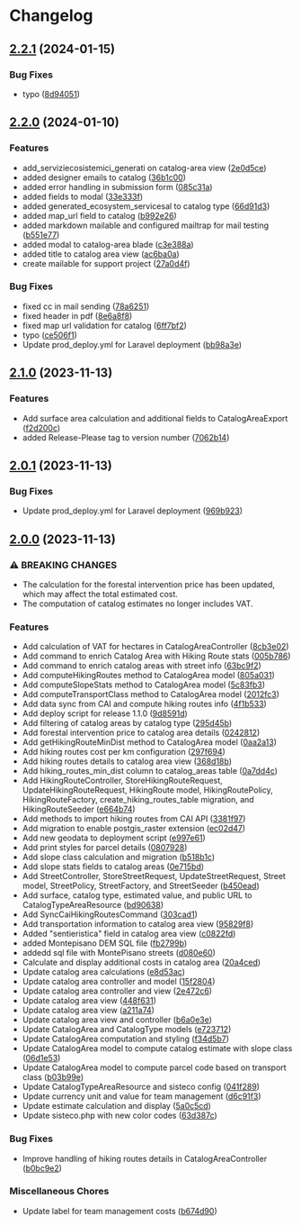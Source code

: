 # Changelog

## [2.2.1](https://github.com/webmappsrl/sisteco2/compare/v2.2.0...v2.2.1) (2024-01-15)


### Bug Fixes

* typo ([8d94051](https://github.com/webmappsrl/sisteco2/commit/8d94051d4481452f820eb1511d68de53d1555ccb))

## [2.2.0](https://github.com/webmappsrl/sisteco2/compare/v2.1.0...v2.2.0) (2024-01-10)


### Features

* add_serviziecosistemici_generati on catalog-area view ([2e0d5ce](https://github.com/webmappsrl/sisteco2/commit/2e0d5ce8502abd479ebc954d8b80d47e653b4c90))
* added designer emails to catalog ([36b1c00](https://github.com/webmappsrl/sisteco2/commit/36b1c005c2266de56bbf8365f81e68176b34b1b6))
* added error handling in submission form ([085c31a](https://github.com/webmappsrl/sisteco2/commit/085c31ad6ede4af535a2ba5624bc1be54e3462fc))
* added fields to modal ([33e333f](https://github.com/webmappsrl/sisteco2/commit/33e333f1185c6a6b09e7338b9dce3a6fa3d93b7f))
* added generated_ecosystem_servicesal to catalog type ([66d91d3](https://github.com/webmappsrl/sisteco2/commit/66d91d334da1e5b607171480fc9dffcec5c5bf89))
* added map_url field to catalog ([b992e26](https://github.com/webmappsrl/sisteco2/commit/b992e26e20079522cd7f32f0a6b03169398f2e06))
* added markdown mailable and configured mailtrap for mail testing ([b551e77](https://github.com/webmappsrl/sisteco2/commit/b551e77c4623531a63fb68d928781491b13d8562))
* added modal to catalog-area blade ([c3e388a](https://github.com/webmappsrl/sisteco2/commit/c3e388a671ea32b2735ada599be022b170541bca))
* added title to catalog area view ([ac6ba0a](https://github.com/webmappsrl/sisteco2/commit/ac6ba0ab853e45d39f2f28dafa048fce01fcf9ef))
* create mailable for support project ([27a0d4f](https://github.com/webmappsrl/sisteco2/commit/27a0d4f3d755f019f05a83e5dde29782b10fe7f0))


### Bug Fixes

* fixed cc in mail sending ([78a6251](https://github.com/webmappsrl/sisteco2/commit/78a6251a687cede7c830ed4779578a7087cf66e6))
* fixed header in pdf ([8e6a8f8](https://github.com/webmappsrl/sisteco2/commit/8e6a8f88b32b4eff15c8bf9adff7e584e3ebe992))
* fixed map url validation for catalog ([6ff7bf2](https://github.com/webmappsrl/sisteco2/commit/6ff7bf2f9a67c96246712a4fb2b4127381754d80))
* typo ([ce506f1](https://github.com/webmappsrl/sisteco2/commit/ce506f12e0c384936be7dbfe4b7badacc7cd4ec6))
* Update prod_deploy.yml for Laravel deployment ([bb98a3e](https://github.com/webmappsrl/sisteco2/commit/bb98a3ebae5dcbcb030e6cdd436549253948fcc4))

## [2.1.0](https://github.com/webmappsrl/sisteco2/compare/v2.0.1...v2.1.0) (2023-11-13)


### Features

* Add surface area calculation and additional fields to CatalogAreaExport ([f2d200c](https://github.com/webmappsrl/sisteco2/commit/f2d200c9c6af1d8225c4a3c1323cf3735a32a70b))
* added Release-Please tag to version number ([7062b14](https://github.com/webmappsrl/sisteco2/commit/7062b1410f79caae494e97c1286fac52cc0fb504))

## [2.0.1](https://github.com/webmappsrl/sisteco2/compare/v2.0.0...v2.0.1) (2023-11-13)


### Bug Fixes

* Update prod_deploy.yml for Laravel deployment ([969b923](https://github.com/webmappsrl/sisteco2/commit/969b923bba4cd1987768f598538dfdc8f786c875))

## [2.0.0](https://github.com/webmappsrl/sisteco2/compare/v1.2.0...v2.0.0) (2023-11-13)


### ⚠ BREAKING CHANGES

* The calculation for the forestal intervention price has been updated, which may affect the total estimated cost.
* The computation of catalog estimates no longer includes VAT.

### Features

* Add calculation of VAT for hectares in CatalogAreaController ([8cb3e02](https://github.com/webmappsrl/sisteco2/commit/8cb3e028811ccdc952c7a1e83ebf599539b058a1))
* Add command to enrich Catalog Area with Hiking Route stats ([005b786](https://github.com/webmappsrl/sisteco2/commit/005b78655df515ddfbf3d5be089e6df6ee522fba))
* Add command to enrich catalog areas with street info ([63bc9f2](https://github.com/webmappsrl/sisteco2/commit/63bc9f298bada67a302e91cd9335b33086f37cff))
* Add computeHikingRoutes method to CatalogArea model ([805a031](https://github.com/webmappsrl/sisteco2/commit/805a03114ff4a8311bcd0e0c4eae4d575395dbf8))
* Add computeSlopeStats method to CatalogArea model ([5c83fb3](https://github.com/webmappsrl/sisteco2/commit/5c83fb34b4120bb696148a455c84ae4eda230dcf))
* Add computeTransportClass method to CatalogArea model ([2012fc3](https://github.com/webmappsrl/sisteco2/commit/2012fc35d4f1e74b683337f6b1e7777d514895b4))
* Add data sync from CAI and compute hiking routes info ([4f1b533](https://github.com/webmappsrl/sisteco2/commit/4f1b5337ccbd2d6135052495e55eeb8d3d856118))
* Add deploy script for release 1.1.0 ([9d8591d](https://github.com/webmappsrl/sisteco2/commit/9d8591df3d213c6d78aad09cb0fdcda9fa972e5b))
* Add filtering of catalog areas by catalog type ([295d45b](https://github.com/webmappsrl/sisteco2/commit/295d45bc67a73421eb4f04058286c10beab2571a))
* Add forestal intervention price to catalog area details ([0242812](https://github.com/webmappsrl/sisteco2/commit/0242812631db2c70f3fcdf104f9f0a2ca9658cd9))
* Add getHikingRouteMinDist method to CatalogArea model ([0aa2a13](https://github.com/webmappsrl/sisteco2/commit/0aa2a131a3ae2a03c987c5fb8ac1ab0fef72ef40))
* Add hiking routes cost per km configuration ([297f694](https://github.com/webmappsrl/sisteco2/commit/297f6942e833d6ee0d4a24680e8b3b15e82a830b))
* Add hiking routes details to catalog area view ([368d18b](https://github.com/webmappsrl/sisteco2/commit/368d18b1d9b14535a035079141688aa0762f9fe4))
* Add hiking_routes_min_dist column to catalog_areas table ([0a7dd4c](https://github.com/webmappsrl/sisteco2/commit/0a7dd4c78413060fa3a07c9c2b98556ac853b4f6))
* Add HikingRouteController, StoreHikingRouteRequest, UpdateHikingRouteRequest, HikingRoute model, HikingRoutePolicy, HikingRouteFactory, create_hiking_routes_table migration, and HikingRouteSeeder ([e664b74](https://github.com/webmappsrl/sisteco2/commit/e664b74f11628fb9f70fd358577d4f386a505dac))
* Add methods to import hiking routes from CAI API ([3381f97](https://github.com/webmappsrl/sisteco2/commit/3381f974c2e5f70dd57c545fa6bdd9caaf485533))
* Add migration to enable postgis_raster extension ([ec02d47](https://github.com/webmappsrl/sisteco2/commit/ec02d47477ba6f95c6d5cef29b9a7d483b8161ec))
* Add new geodata to deployment script ([e997e61](https://github.com/webmappsrl/sisteco2/commit/e997e61917653fdb422421efe825eff2a798147a))
* Add print styles for parcel details ([0807928](https://github.com/webmappsrl/sisteco2/commit/0807928da9cbe4aa070d7bb4fa831019b21f3c5f))
* Add slope class calculation and migration ([b518b1c](https://github.com/webmappsrl/sisteco2/commit/b518b1c2c8556a9455a39586379da87ebcf60cc5))
* Add slope stats fields to catalog areas ([0e715bd](https://github.com/webmappsrl/sisteco2/commit/0e715bd7247b609c8b725c6aa5636077e655e194))
* Add StreetController, StoreStreetRequest, UpdateStreetRequest, Street model, StreetPolicy, StreetFactory, and StreetSeeder ([b450ead](https://github.com/webmappsrl/sisteco2/commit/b450ead002811274eea42a3cac7875dcb45c8325))
* Add surface, catalog type, estimated value, and public URL to CatalogTypeAreaResource ([bd90638](https://github.com/webmappsrl/sisteco2/commit/bd906383a98ef7ed76b1028938727c0354868bce))
* Add SyncCaiHikingRoutesCommand ([303cad1](https://github.com/webmappsrl/sisteco2/commit/303cad1b5e91df3f1be31a4d9b923b6a1cd0fb3b))
* Add transportation information to catalog area view ([95829f8](https://github.com/webmappsrl/sisteco2/commit/95829f8f2c127d0ea256045e3661ca4dc122115d))
* Added "sentieristica" field in catalog area view ([c0822fd](https://github.com/webmappsrl/sisteco2/commit/c0822fd255ff8186f22dd9b91d0821a51d9f41d7))
* added Montepisano DEM SQL file ([fb2799b](https://github.com/webmappsrl/sisteco2/commit/fb2799b805e9444fa299b15ad5cbb0a1c10ab04e))
* addedd sql file with MontePisano streets ([d080e60](https://github.com/webmappsrl/sisteco2/commit/d080e609ccd85a34afaa81b94a6acc18d205ccce))
* Calculate and display additional costs in catalog area ([20a4ced](https://github.com/webmappsrl/sisteco2/commit/20a4ced522fd1cc05b74f8b4117f3ae706c8b9cf))
* Update catalog area calculations ([e8d53ac](https://github.com/webmappsrl/sisteco2/commit/e8d53ac38e00e1df4a423caa7810f61e17c0bf49))
* Update catalog area controller and model ([15f2804](https://github.com/webmappsrl/sisteco2/commit/15f28041378c63c643655e109a90c4bd6918000a))
* Update catalog area controller and view ([2e472c6](https://github.com/webmappsrl/sisteco2/commit/2e472c681fdcce31420f3f3af2ca68f4e9ecb895))
* Update catalog area view ([448f631](https://github.com/webmappsrl/sisteco2/commit/448f631916e75dc2c50b894dcf28278d96cab0cb))
* Update catalog area view ([a211a74](https://github.com/webmappsrl/sisteco2/commit/a211a74b57ac41171a1983f9419a1a46060a2925))
* Update catalog area view and controller ([b6a0e3e](https://github.com/webmappsrl/sisteco2/commit/b6a0e3e72fefac866c6a5e6a855cf02cb88bc31d))
* Update CatalogArea and CatalogType models ([e723712](https://github.com/webmappsrl/sisteco2/commit/e723712928fe19e2e3aeb39d8825a1ada9960b1c))
* Update CatalogArea computation and styling ([f34d5b7](https://github.com/webmappsrl/sisteco2/commit/f34d5b79cdc64792806773c6c612e8b836b3ca19))
* Update CatalogArea model to compute catalog estimate with slope class ([06d1e53](https://github.com/webmappsrl/sisteco2/commit/06d1e53d16ebca9247333a5dfde7e60a31743091))
* Update CatalogArea model to compute parcel code based on transport class ([b03b99e](https://github.com/webmappsrl/sisteco2/commit/b03b99e0bfb0bd8f140a53afebeadbd194ca6a7f))
* Update CatalogTypeAreaResource and sisteco config ([041f289](https://github.com/webmappsrl/sisteco2/commit/041f2897ca1cf417b8c84683453842edd0a18230))
* Update currency unit and value for team management ([d6c91f3](https://github.com/webmappsrl/sisteco2/commit/d6c91f32d6d5997ef20803f8c4e8405a6645b0e7))
* Update estimate calculation and display ([5a0c5cd](https://github.com/webmappsrl/sisteco2/commit/5a0c5cd5c0288aa08428c54881e7979ced12e560))
* Update sisteco.php with new color codes ([63d387c](https://github.com/webmappsrl/sisteco2/commit/63d387c3283c403bbd00fd532d5bea6de22bcb25))


### Bug Fixes

* Improve handling of hiking routes details in CatalogAreaController ([b0bc9e2](https://github.com/webmappsrl/sisteco2/commit/b0bc9e2a160b8fa547c9abd6d45e6d31536e7db2))


### Miscellaneous Chores

* Update label for team management costs ([b674d90](https://github.com/webmappsrl/sisteco2/commit/b674d908573db6475f53f00f09485695aaaca25d))
